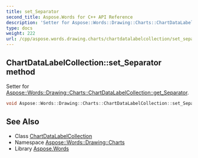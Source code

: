 ```yaml
---
title: set_Separator
second_title: Aspose.Words for C++ API Reference
description: 'Setter for Aspose::Words::Drawing::Charts::ChartDataLabelCollection::get_Separator.'
type: docs
weight: 222
url: /cpp/aspose.words.drawing.charts/chartdatalabelcollection/set_separator/
---
```

## ChartDataLabelCollection::set_Separator method


Setter for [Aspose::Words::Drawing::Charts::ChartDataLabelCollection::get_Separator](../get_separator/).

```cpp
void Aspose::Words::Drawing::Charts::ChartDataLabelCollection::set_Separator(const System::String &value)
```

## See Also

* Class [ChartDataLabelCollection](../)
* Namespace [Aspose::Words::Drawing::Charts](../../)
* Library [Aspose.Words](../../../)
